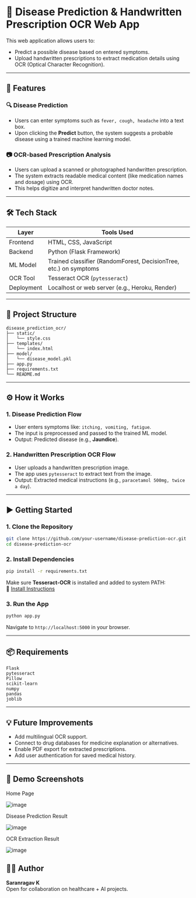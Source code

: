 
# 🧠 Disease Prediction & Handwritten Prescription OCR Web App

This web application allows users to:
- Predict a possible disease based on entered symptoms.
- Upload handwritten prescriptions to extract medication details using OCR (Optical Character Recognition).

---

## 📌 Features

### 🔍 Disease Prediction
- Users can enter symptoms such as `fever, cough, headache` into a text box.
- Upon clicking the **Predict** button, the system suggests a probable disease using a trained machine learning model.

### 📷 OCR-based Prescription Analysis
- Users can upload a scanned or photographed handwritten prescription.
- The system extracts readable medical content (like medication names and dosage) using OCR.
- This helps digitize and interpret handwritten doctor notes.

---

## 🛠️ Tech Stack

| Layer           | Tools Used                                           |
|----------------|------------------------------------------------------|
| Frontend       | HTML, CSS, JavaScript                                |
| Backend        | Python (Flask Framework)                             |
| ML Model       | Trained classifier (RandomForest, DecisionTree, etc.) on symptoms |
| OCR Tool       | Tesseract OCR (`pytesseract`)                        |
| Deployment     | Localhost or web server (e.g., Heroku, Render)       |

---

## 📂 Project Structure

```
disease_prediction_ocr/
├── static/
│   └── style.css
├── templates/
│   └── index.html
├── model/
│   └── disease_model.pkl
├── app.py
├── requirements.txt
└── README.md
```

---

## ⚙️ How it Works

### 1. Disease Prediction Flow
- User enters symptoms like: `itching, vomiting, fatigue`.
- The input is preprocessed and passed to the trained ML model.
- Output: Predicted disease (e.g., **Jaundice**).

### 2. Handwritten Prescription OCR Flow
- User uploads a handwritten prescription image.
- The app uses `pytesseract` to extract text from the image.
- Output: Extracted medical instructions (e.g., `paracetamol 500mg, twice a day`).

---

## ▶️ Getting Started

### 1. Clone the Repository

```bash
git clone https://github.com/your-username/disease-prediction-ocr.git
cd disease-prediction-ocr
```

### 2. Install Dependencies

```bash
pip install -r requirements.txt
```

Make sure **Tesseract-OCR** is installed and added to system PATH:  
🔗 [Install Instructions](https://github.com/tesseract-ocr/tesseract)

### 3. Run the App

```bash
python app.py
```

Navigate to `http://localhost:5000` in your browser.

---

## 📦 Requirements

```
Flask
pytesseract
Pillow
scikit-learn
numpy
pandas
joblib
```

---

## 💡 Future Improvements

- Add multilingual OCR support.
- Connect to drug databases for medicine explanation or alternatives.
- Enable PDF export for extracted prescriptions.
- Add user authentication for saved medical history.

---

## 📸 Demo Screenshots

 Home Page                             

 ![image](https://github.com/user-attachments/assets/287b21bf-245e-4c06-bc9e-3dab480912d7)    
 
 
  Disease Prediction Result            
 
 ![image](https://github.com/user-attachments/assets/77994e52-b0eb-4fdd-a0ce-038c8d160f01)  


   OCR Extraction Result               
 
![image](https://github.com/user-attachments/assets/d1c77a7f-3915-41d8-9dbc-6228b39fe288)




## 👨‍⚕️ Author

**Saranragav K**  
Open for collaboration on healthcare + AI projects.


